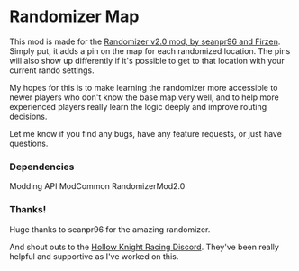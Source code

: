 # Randomizer Map

This mod is made for the [Randomizer v2.0 mod, by seanpr96 and Firzen](https://github.com/seanpr96/HollowKnight.RandomizerMod). Simply put, it adds a pin on the map for each randomized location. The pins will also show up differently if it's possible to get to that location with your current rando settings.

My hopes for this is to make learning the randomizer more accessible to newer players who don't know the base map very well, and to help more experienced players really learn the logic deeply and improve routing decisions.

Let me know if you find any bugs, have any feature requests, or just have questions.

### Dependencies

Modding API
ModCommon
RandomizerMod2.0

### Thanks!

Huge thanks to seanpr96 for the amazing randomizer.

And shout outs to the [Hollow Knight Racing Discord](https://discord.gg/F3upRRu). They've been really helpful and supportive as I've worked on this.
